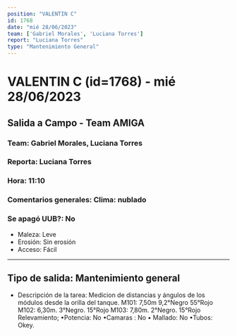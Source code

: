 ```yaml
---
position: "VALENTIN C"
id: 1768
date: "mié 28/06/2023"
team: ['Gabriel Morales', 'Luciana Torres']
report: "Luciana Torres"
type: "Mantenimiento General"
---
```


# VALENTIN C (id=1768) - mié 28/06/2023
## Salida a Campo - Team AMIGA
### Team: Gabriel Morales, Luciana Torres
### Reporta: Luciana Torres
### Hora: 11:10
### Comentarios generales: Clima: nublado 
### Se apagó UUB?: No 
- Maleza: Leve
- Erosión: Sin erosión
- Acceso: Fácil
---------
## Tipo de salida: Mantenimiento general
   - Descripción de la tarea: Medicion de distancias y ángulos de los módulos desde la orilla del tanque. 
M101: 7,50m 9,2°Negro 55°Rojo
M102: 6,30m. 3°Negro.  15°Rojo 
M103: 7,80m.  2°Negro. 15°Rojo 
Relevamiento; 
•Potencia: No
•Camaras : No
• Mallado: No 
•Tubos: Okey. 
